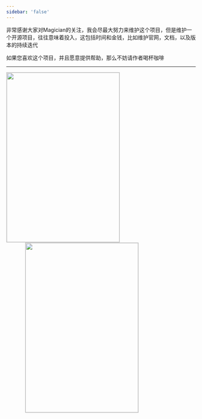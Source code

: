 ```yaml
---
sidebar: 'false'
---
```


非常感谢大家对Magician的关注，我会尽最大努力来维护这个项目，但是维护一个开源项目，往往意味着投入，这包括时间和金钱，比如维护官网，文档，以及版本的持续迭代

如果您喜欢这个项目，并且愿意提供帮助，那么不妨请作者喝杯咖啡

<hr/>

 <div style="width:300px;height:450px;float: left;border:1px solid #cccccc;">
    <img src="https://magician-io.com/source/images/wx.jpg" width="100%"/>
 </div>

<div style="width:300px;height:450px;float: left;margin-left:50px;border:1px solid #cccccc;">
    <img src="https://magician-io.com/source/images/alipay.jpg" width="100%"/>
</div>
